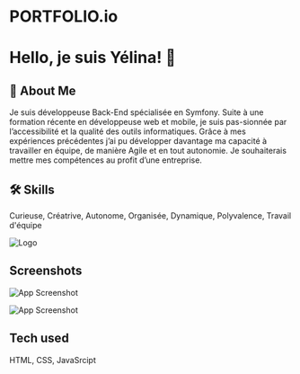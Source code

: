 # PORTFOLIO.io


# Hello, je suis Yélina! 👋


## 🚀 About Me
Je suis développeuse Back-End spécialisée en Symfony.
Suite à une formation récente en développeuse web et mobile, je suis pas-sionnée par l’accessibilité et la qualité des outils informatiques.
Grâce à mes expériences précédentes j’ai pu développer davantage ma capacité à travailler en équipe, de manière Agile et en tout autonomie. Je souhaiterais mettre mes compétences au profit d’une entreprise.


## 🛠 Skills
Curieuse, Créatrive, Autonome, Organisée, Dynamique, Polyvalence, Travail d'équipe


![Logo](assets/at-work.png)


## Screenshots

![App Screenshot](images/capture-petit-ecran.jpg)

![App Screenshot](images/capture-accueil.jpg)


## Tech used

HTML, CSS, JavaSrcipt